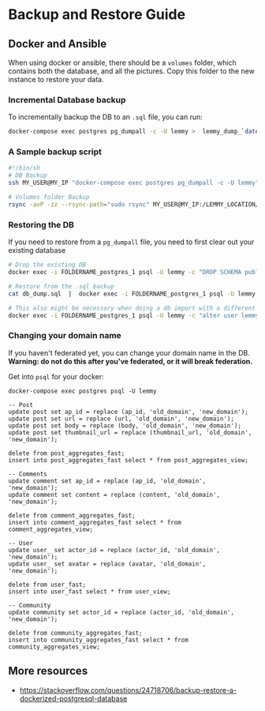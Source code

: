 # Backup and Restore Guide

## Docker and Ansible

When using docker or ansible, there should be a `volumes` folder, which contains both the database, and all the pictures. Copy this folder to the new instance to restore your data.

### Incremental Database backup

To incrementally backup the DB to an `.sql` file, you can run: 

```bash
docker-compose exec postgres pg_dumpall -c -U lemmy >  lemmy_dump_`date +%Y-%m-%d"_"%H_%M_%S`.sql
```
### A Sample backup script

```bash
#!/bin/sh
# DB Backup
ssh MY_USER@MY_IP "docker-compose exec postgres pg_dumpall -c -U lemmy" >  ~/BACKUP_LOCATION/INSTANCE_NAME_dump_`date +%Y-%m-%d"_"%H_%M_%S`.sql

# Volumes folder Backup
rsync -avP -zz --rsync-path="sudo rsync" MY_USER@MY_IP:/LEMMY_LOCATION/volumes ~/BACKUP_LOCATION/FOLDERNAME
```

### Restoring the DB

If you need to restore from a `pg_dumpall` file, you need to first clear out your existing database

```bash
# Drop the existing DB
docker exec -i FOLDERNAME_postgres_1 psql -U lemmy -c "DROP SCHEMA public CASCADE; CREATE SCHEMA public;"

# Restore from the .sql backup
cat db_dump.sql  |  docker exec -i FOLDERNAME_postgres_1 psql -U lemmy # restores the db

# This also might be necessary when doing a db import with a different password.
docker exec -i FOLDERNAME_postgres_1 psql -U lemmy -c "alter user lemmy with password 'bleh'"
```

### Changing your domain name

If you haven't federated yet, you can change your domain name in the DB. **Warning: do not do this after you've federated, or it will break federation.**

Get into `psql` for your docker: 

`docker-compose exec postgres psql -U lemmy`

```
-- Post
update post set ap_id = replace (ap_id, 'old_domain', 'new_domain');
update post set url = replace (url, 'old_domain', 'new_domain');
update post set body = replace (body, 'old_domain', 'new_domain');
update post set thumbnail_url = replace (thumbnail_url, 'old_domain', 'new_domain');

delete from post_aggregates_fast;
insert into post_aggregates_fast select * from post_aggregates_view;

-- Comments
update comment set ap_id = replace (ap_id, 'old_domain', 'new_domain');
update comment set content = replace (content, 'old_domain', 'new_domain');

delete from comment_aggregates_fast;
insert into comment_aggregates_fast select * from comment_aggregates_view;

-- User
update user_ set actor_id = replace (actor_id, 'old_domain', 'new_domain');
update user_ set avatar = replace (avatar, 'old_domain', 'new_domain');

delete from user_fast;
insert into user_fast select * from user_view;

-- Community
update community set actor_id = replace (actor_id, 'old_domain', 'new_domain');

delete from community_aggregates_fast;
insert into community_aggregates_fast select * from community_aggregates_view;
```

## More resources

- https://stackoverflow.com/questions/24718706/backup-restore-a-dockerized-postgresql-database


